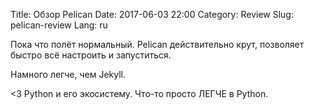 Title: Обзор Pelican
Date: 2017-06-03 22:00
Category: Review
Slug: pelican-review
Lang: ru

Пока что полёт нормальный. Pelican действительно крут, позволяет
быстро всё настроить и запуститься.

Намного легче, чем Jekyll.

<3 Python и его экосистему. Что-то просто ЛЕГЧЕ в Python.


